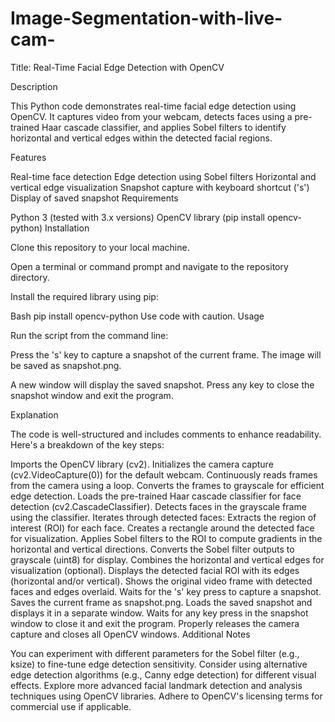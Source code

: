 # Image-Segmentation-with-live-cam-


Title: Real-Time Facial Edge Detection with OpenCV

Description

This Python code demonstrates real-time facial edge detection using OpenCV. 
It captures video from your webcam, detects faces using a pre-trained Haar cascade classifier, and applies Sobel filters to identify horizontal and vertical edges within the detected facial regions.

Features

Real-time face detection
Edge detection using Sobel filters
Horizontal and vertical edge visualization
Snapshot capture with keyboard shortcut ('s')
Display of saved snapshot
Requirements

Python 3 (tested with 3.x versions)
OpenCV library (pip install opencv-python)
Installation

Clone this repository to your local machine.

Open a terminal or command prompt and navigate to the repository directory.

Install the required library using pip:

Bash
pip install opencv-python
Use code with caution.
Usage

Run the script from the command line:

Press the 's' key to capture a snapshot of the current frame. The image will be saved as snapshot.png.

A new window will display the saved snapshot. 
Press any key to close the snapshot window and exit the program.

Explanation

The code is well-structured and includes comments to enhance readability. Here's a breakdown of the key steps:

Imports the OpenCV library (cv2).
Initializes the camera capture (cv2.VideoCapture(0)) for the default webcam.
Continuously reads frames from the camera using a loop.
Converts the frames to grayscale for efficient edge detection.
Loads the pre-trained Haar cascade classifier for face detection (cv2.CascadeClassifier).
Detects faces in the grayscale frame using the classifier.
Iterates through detected faces:
Extracts the region of interest (ROI) for each face.
Creates a rectangle around the detected face for visualization.
Applies Sobel filters to the ROI to compute gradients in the horizontal and vertical directions.
Converts the Sobel filter outputs to grayscale (uint8) for display.
Combines the horizontal and vertical edges for visualization (optional).
Displays the detected facial ROI with its edges (horizontal and/or vertical).
Shows the original video frame with detected faces and edges overlaid.
Waits for the 's' key press to capture a snapshot.
Saves the current frame as snapshot.png.
Loads the saved snapshot and displays it in a separate window.
Waits for any key press in the snapshot window to close it and exit the program.
Properly releases the camera capture and closes all OpenCV windows.
Additional Notes

You can experiment with different parameters for the Sobel filter (e.g., ksize) to fine-tune edge detection sensitivity.
Consider using alternative edge detection algorithms (e.g., Canny edge detection) for different visual effects.
Explore more advanced facial landmark detection and analysis techniques using OpenCV libraries.
Adhere to OpenCV's licensing terms for commercial use if applicable.
